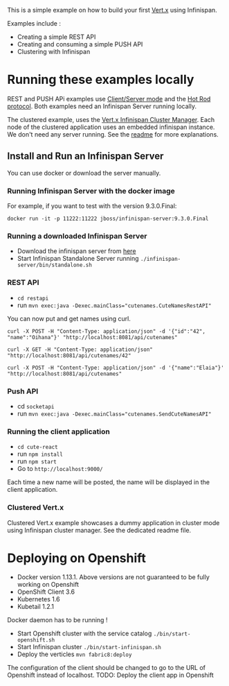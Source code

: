 This is a simple example on how to build your first [Vert.x](http://www.vertx.io) using Infinispan.

Examples include :
- Creating a simple REST API
- Creating and consuming a simple PUSH API
- Clustering with Infinispan

# Running these examples locally

REST and PUSH APi examples use [Client/Server mode](http://infinispan.org/docs/stable/user_guide/user_guide.html#client_server) and 
the [Hot Rod protocol](http://infinispan.org/docs/stable/user_guide/user_guide.html#hotrod:java-client).
Both examples need an Infinispan Server running locally.

The clustered example, uses the [Vert.x Infinispan Cluster Manager](https://vertx.io/docs/vertx-infinispan/java/). Each node
of the clustered application uses an embedded infinispan instance. We don't need any server running. 
See the [readme](clustered/README.md) for more explanations.

## Install and Run an Infinispan Server

You can use docker or download the server manually.

### Running Infinispan Server with the docker image

For example, if you want to test with the version 9.3.0.Final:
 
```docker run -it -p 11222:11222 jboss/infinispan-server:9.3.0.Final```

### Running a downloaded Infinispan Server

- Download the infinispan server from [here](http://infinispan.org/download)
- Start Infinispan Standalone Server running `./infinispan-server/bin/standalone.sh` 

### REST API

- `cd restapi`
- run `mvn exec:java -Dexec.mainClass="cutenames.CuteNamesRestAPI"`

You can now put and get names using curl.

`curl -X POST -H "Content-Type: application/json" -d '{"id":"42", "name":"Oihana"}' "http://localhost:8081/api/cutenames"`

`curl -X GET -H "Content-Type: application/json" "http://localhost:8081/api/cutenames/42"`

`curl -X POST -H "Content-Type: application/json" -d '{"name":"Elaia"}' "http://localhost:8081/api/cutenames"`

### Push API
- cd `socketapi`
- run `mvn exec:java -Dexec.mainClass="cutenames.SendCuteNamesAPI"`

### Running the client application

- `cd cute-react`
- run `npm install`
- run `npm start`
- Go to `http://localhost:9000/`

Each time a new name will be posted, the name will be displayed in the client application.

### Clustered Vert.x

Clustered Vert.x example showcases a dummy application in cluster mode using Infinispan cluster manager.
See the dedicated readme file.

# Deploying on Openshift

- Docker version 1.13.1. Above versions are not guaranteed to be fully working on Openshift
- OpenShift Client 3.6
- Kubernetes 1.6
- Kubetail 1.2.1

Docker daemon has to be running !

- Start Openshift cluster with the service catalog `./bin/start-openshift.sh`
- Start Infinispan cluster `./bin/start-infinispan.sh`
- Deploy the verticles `mvn fabric8:deploy`

The configuration of the client should be changed to go to the URL of Openshift instead of localhost.
TODO: Deploy the client app in Openshift
